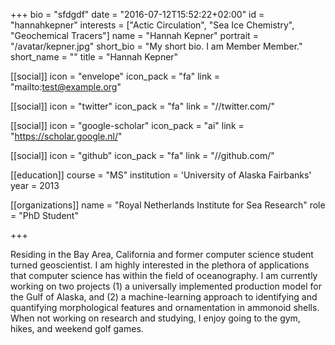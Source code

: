 +++
bio = "sfdgdf"
date = "2016-07-12T15:52:22+02:00"
id = "hannahkepner"
interests = ["Actic Circulation", "Sea Ice Chemistry", "Geochemical Tracers"]
name = "Hannah Kepner"
portrait = "/avatar/kepner.jpg"
short_bio = "My short bio. I am Member Member."
short_name = ""
title = "Hannah Kepner"

[[social]]
    icon = "envelope"
    icon_pack = "fa"
    link = "mailto:test@example.org"

[[social]]
    icon = "twitter"
    icon_pack = "fa"
    link = "//twitter.com/"

[[social]]
    icon = "google-scholar"
    icon_pack = "ai"
    link = "https://scholar.google.nl/"

[[social]]
    icon = "github"
    icon_pack = "fa"
    link = "//github.com/"

[[education]]
    course = "MS"
    institution = 'University of Alaska Fairbanks'
    year = 2013

[[organizations]]
    name = "Royal Netherlands Institute for Sea Research"
    role = "PhD Student"

+++

Residing in the Bay Area, California and former computer science student turned geoscientist. I am highly interested in the plethora of applications that computer science has within the field of oceanography. I am currently working on two projects (1) a universally implemented production model for the Gulf of Alaska, and (2) a machine-learning approach to identifying and quantifying morphological features and ornamentation in ammonoid shells. When not working on research and studying, I enjoy going to the gym, hikes, and weekend golf games.